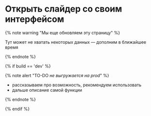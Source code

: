 # Открыть слайдер со своим интерфейсом

{% note warning "Мы еще обновляем эту страницу" %}

Тут может не хватать некоторых данных — дополним в ближайшее время

{% endnote %}

{% if build == 'dev' %}

{% note alert "TO-DO _не выгружается на prod_" %}

- рассказываем про возможность, рекомендуем использовать
- дальше описание самой функции

{% endnote %}

{% endif %}